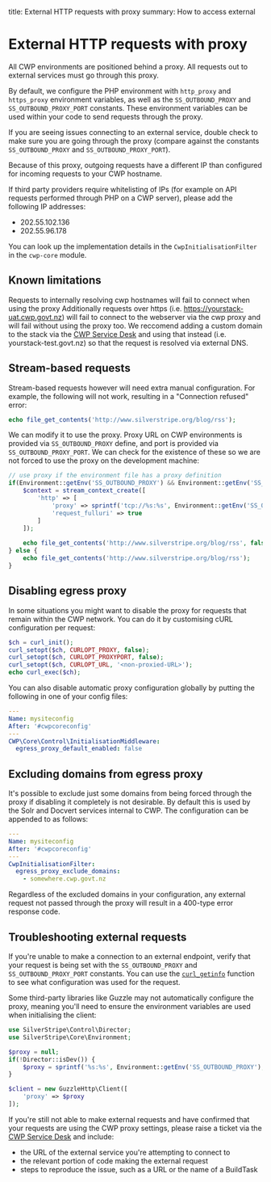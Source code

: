 title: External HTTP requests with proxy
summary: How to access external  

# External HTTP requests with proxy


All CWP environments are positioned behind a proxy. All requests out to external services must go through this proxy.

By default, we configure the PHP environment with `http_proxy` and `https_proxy` environment variables, as well as the `SS_OUTBOUND_PROXY` and `SS_OUTBOUND_PROXY_PORT` constants. These environment variables can be used within your code to send requests through the proxy.

If you are seeing issues connecting to an external service, double check to make sure you are going through the proxy
(compare against the constants `SS_OUTBOUND_PROXY` and `SS_OUTBOUND_PROXY_PORT`).

Because of this proxy, outgoing requests have a different IP than configured for incoming requests to your CWP hostname.

If third party providers require whitelisting of IPs (for example on API requests performed through PHP on a CWP server),
please add the following IP addresses: 
* 202.55.102.136 
* 202.55.96.178

You can look up the implementation details in the `CwpInitialisationFilter` in the `cwp-core` module.

## Known limitations

Requests to internally resolving cwp hostnames will fail to connect when using the proxy
Additionally requests over https (i.e. https://yourstack-uat.cwp.govt.nz)  will fail to connect to the webserver via the cwp proxy and will fail without using the proxy too. We reccomend adding a custom domain to the stack via the [CWP Service Desk](https://www.cwp.govt.nz/service-desk) and using that instead (i.e. yourstack-test.govt.nz) so that the request is resolved via external DNS.

## Stream-based requests

Stream-based requests however will need extra manual configuration. For example, the following will not work, resulting
in a "Connection refused" error:

```php
echo file_get_contents('http://www.silverstripe.org/blog/rss');
```

We can modify it to use the proxy. Proxy URL on CWP environments is provided via `SS_OUTBOUND_PROXY` define, and port is
provided via `SS_OUTBOUND_PROXY_PORT`. We can check for the existence of these so we are not forced to use the proxy on
the development machine:

```php
// use proxy if the environment file has a proxy definition
if(Environment::getEnv('SS_OUTBOUND_PROXY') && Environment::getEnv('SS_OUTBOUND_PROXY_PORT')) {
    $context = stream_context_create([
        'http' => [
            'proxy' => sprintf('tcp://%s:%s', Environment::getEnv('SS_OUTBOUND_PROXY'), Environment::getEnv('SS_OUTBOUND_PROXY_PORT')),
            'request_fulluri' => true
        ]
    ]);
    
    echo file_get_contents('http://www.silverstripe.org/blog/rss', false, $context);
} else {
    echo file_get_contents('http://www.silverstripe.org/blog/rss');
}
```

## Disabling egress proxy

In some situations you might want to disable the proxy for requests that remain within the CWP network. You can do it by customising cURL configuration per request:

```php
$ch = curl_init();
curl_setopt($ch, CURLOPT_PROXY, false);
curl_setopt($ch, CURLOPT_PROXYPORT, false);
curl_setopt($ch, CURLOPT_URL, '<non-proxied-URL>');
echo curl_exec($ch);
```

You can also disable automatic proxy configuration globally by putting the following in one of your config files:

```yaml
---
Name: mysiteconfig
After: '#cwpcoreconfig'
---
CWP\Core\Control\InitialisationMiddleware:
  egress_proxy_default_enabled: false
```

## Excluding domains from egress proxy

It's possible to exclude just some domains from being forced through the proxy if disabling it completely is not
desirable. By default this is used by the Solr and Docvert services internal to CWP. The configuration can be appended
to as follows:

```yaml
---
Name: mysiteconfig
After: '#cwpcoreconfig'
---
CwpInitialisationFilter:
  egress_proxy_exclude_domains:
    - somewhere.cwp.govt.nz
```

<div class="alert alert-warning" markdown='1'>
Regardless of the excluded domains in your configuration, any external request not passed through the proxy will result in a 400-type error response code.
</div> 

## Troubleshooting external requests
If you're unable to make a connection to an external endpoint, verify that your request is being set with the `SS_OUTBOUND_PROXY` and `SS_OUTBOUND_PROXY_PORT` constants. You can use the [`curl_getinfo`](http://php.net/manual/en/function.curl-getinfo.php) function to see what configuration was used for the request.

Some third-party libraries like Guzzle may not automatically configure the proxy, meaning you'll need to ensure the environment variables are used when initialising the client:

```php
use SilverStripe\Control\Director;
use SilverStripe\Core\Environment;

$proxy = null;
if(!Director::isDev()) {
    $proxy = sprintf('%s:%s', Environment::getEnv('SS_OUTBOUND_PROXY'), Environment::getEnv('SS_OUTBOUND_PROXY_PORT'));
}

$client = new GuzzleHttp\Client([
    'proxy' => $proxy
]);
```

If you're still not able to make external requests and have confirmed that your requests are using the CWP proxy settings, please raise a ticket via the [CWP Service Desk](https://www.cwp.govt.nz/service-desk) and include: 
* the URL of the external service you're attempting to connect to
* the relevant portion of code making the external request
* steps to reproduce the issue, such as a URL or the name of a BuildTask

